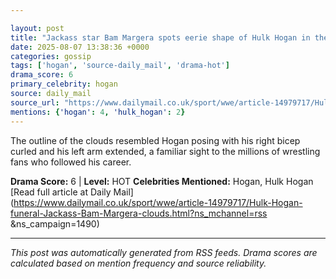 ```yaml
---

layout: post
title: "Jackass star Bam Margera spots eerie shape of Hulk Hogan in the clouds at WWE icon's funeral"
date: 2025-08-07 13:38:36 +0000
categories: gossip
tags: ['hogan', 'source-daily_mail', 'drama-hot']
drama_score: 6
primary_celebrity: hogan
source: daily_mail
source_url: "https://www.dailymail.co.uk/sport/wwe/article-14979717/Hulk-Hogan-funeral-Jackass-Bam-Margera-clouds.html?ns_mchannel=rss&1490&campaign=1490"
mentions: {'hogan': 4, 'hulk_hogan': 2}
---
```


The outline of the clouds resembled Hogan posing with his right bicep curled and his left arm extended, a familiar sight to the millions of wrestling fans who followed his career.

**Drama Score:** 6 | **Level:** HOT **Celebrities Mentioned:** Hogan, Hulk Hogan [Read full article at Daily Mail](https://www.dailymail.co.uk/sport/wwe/article-14979717/Hulk-Hogan-funeral-Jackass-Bam-Margera-clouds.html?ns_mchannel=rss &ns_campaign=1490)

---

*This post was automatically generated from RSS feeds. Drama scores are calculated based on mention frequency and source reliability.*